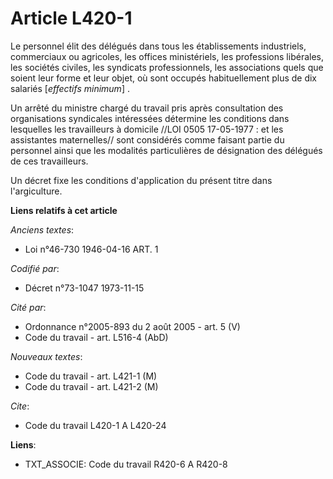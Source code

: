 # Article L420-1

Le personnel élit des délégués dans tous les établissements industriels, commerciaux ou agricoles, les offices ministériels,
les professions libérales, les sociétés civiles, les syndicats professionnels, les associations quels que soient leur forme
et leur objet, où sont occupés habituellement plus de dix salariés [*effectifs minimum*] .

Un arrêté du ministre chargé du travail pris après consultation des organisations syndicales intéressées détermine les
conditions dans lesquelles les travailleurs à domicile //LOI  0505 17-05-1977 : et les assistantes maternelles// sont
considérés comme faisant partie du personnel ainsi que les modalités particulières de désignation des délégués de ces
travailleurs.

Un décret fixe les conditions d'application du présent titre dans l'argiculture.

**Liens relatifs à cet article**

_Anciens textes_:

  - Loi n°46-730 1946-04-16 ART. 1

_Codifié par_:

  - Décret n°73-1047 1973-11-15

_Cité par_:

  - Ordonnance n°2005-893 du 2 août 2005 - art. 5 (V)
  - Code du travail - art. L516-4 (AbD)

_Nouveaux textes_:

  - Code du travail - art. L421-1 (M)
  - Code du travail - art. L421-2 (M)

_Cite_:

  - Code du travail L420-1 A L420-24

**Liens**:

  - TXT_ASSOCIE: Code du travail R420-6 A R420-8
